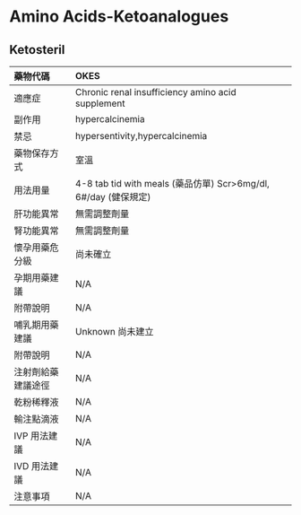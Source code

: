 # Amino Acids-Ketoanalogues

## Ketosteril

| 藥物代碼 | OKES |
| :--- | :--- |
| 適應症 | Chronic renal insufficiency amino acid supplement |
| 副作用 | hypercalcinemia |
| 禁忌 | hypersentivity,hypercalcinemia |
| 藥物保存方式 | 室溫 |
| 用法用量 | 4-8 tab tid with meals \(藥品仿單\) Scr&gt;6mg/dl, 6\#/day \(健保規定\) |
| 肝功能異常 | 無需調整劑量 |
| 腎功能異常 | 無需調整劑量 |
| 懷孕用藥危分級 | 尚未確立 |
| 孕期用藥建議 | N/A |
| 附帶說明 | N/A |
| 哺乳期用藥建議 | Unknown 尚未建立 |
| 附帶說明 | N/A |
| 注射劑給藥建議途徑 | N/A |
| 乾粉稀釋液 | N/A |
| 輸注點滴液 | N/A |
| IVP 用法建議 | N/A |
| IVD 用法建議 | N/A |
| 注意事項 | N/A |

